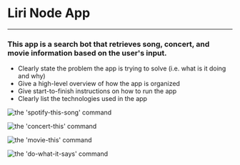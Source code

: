 # Liri Node App
--------------------------------------------------
### This app is a search bot that retrieves song, concert, and movie information based on the user's input.


* Clearly state the problem the app is trying to solve (i.e. what is it doing and why)
* Give a high-level overview of how the app is organized
* Give start-to-finish instructions on how to run the app
* Clearly list the technologies used in the app

![the 'spotify-this-song' command](https://media.giphy.com/media/Y2hvAPdKuNCGwB26lk/giphy.gif)

![the 'concert-this' command](https://media.giphy.com/media/eMDz5RbxdTtlcosaOn/giphy.gif)

![the 'movie-this' command](https://media.giphy.com/media/gHQCdj8i3nSHC8xWfx/giphy.gif)

![the 'do-what-it-says' command](https://media.giphy.com/media/SUczF0kBZWgh37cb5j/giphy.gif)
